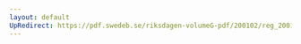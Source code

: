 ```yaml
---
layout: default
UpRedirect: https://pdf.swedeb.se/riksdagen-volumeG-pdf/200102/reg_200102/reg_200102_0153.pdf
---
```

